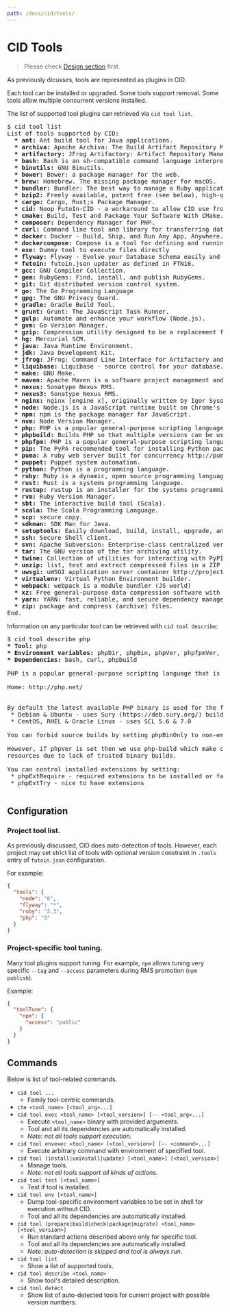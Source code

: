 ```yaml
---
path: /docs/cid/tools/
---
```


# CID Tools

> Please check [Design section](/docs/cid/design/) first.

As previously dicusses, tools are represented as plugins in CID.

Each tool can be installed or upgraded. Some tools support removal.
Some tools allow multiple concurrent versions installed.

The list of supported tool plugins can retrieved via `cid tool list`.

<div class="cli-highlight"><pre>
<span class="cli-cmd">$ cid tool list</span>
List of tools supported by CID:
<span class="cli-info">  <strong>* ant:</strong> Ant build tool for Java applications.
  <strong>* archiva:</strong> Apache Archiva: The Build Artifact Repository Manager.
  <strong>* artifactory:</strong> JFrog Artifactory: Artifact Repository Manager.
  <strong>* bash:</strong> Bash is an sh-compatible command language interpreter.
  <strong>* binutils:</strong> GNU Binutils.
  <strong>* bower:</strong> Bower: a package manager for the web.
  <strong>* brew:</strong> Homebrew. The missing package manager for macOS.
  <strong>* bundler:</strong> Bundler: The best way to manage a Ruby application's gems.
  <strong>* bzip2:</strong> Freely available, patent free (see below), high-quality data compressor.
  <strong>* cargo:</strong> Cargo, Rust;s Package Manager.
  <strong>* cid:</strong> Noop FutoIn-CID - a workaround to allow CID use from virtualenv
  <strong>* cmake:</strong> Build, Test and Package Your Software With CMake.
  <strong>* composer:</strong> Dependency Manager for PHP.
  <strong>* curl:</strong> Command line tool and library for transferring data with URLs.
  <strong>* docker:</strong> Docker - Build, Ship, and Run Any App, Anywhere.
  <strong>* dockercompose:</strong> Compose is a tool for defining and running multi-container Docker applications.
  <strong>* exe:</strong> Dummy tool to execute files directly
  <strong>* flyway:</strong> Flyway - Evolve your Database Schema easily and
  <strong>* futoin:</strong> futoin.json updater as defined in FTN16.
  <strong>* gcc:</strong> GNU Compiler Collection.
  <strong>* gem:</strong> RubyGems: Find, install, and publish RubyGems.
  <strong>* git:</strong> Git distributed version control system.
  <strong>* go:</strong> The Go Programming Language
  <strong>* gpg:</strong> The GNU Privacy Guard.
  <strong>* gradle:</strong> Gradle Build Tool.
  <strong>* grunt:</strong> Grunt: The JavaScript Task Runner.
  <strong>* gulp:</strong> Automate and enhance your workflow (Node.js).
  <strong>* gvm:</strong> Go Version Manager.
  <strong>* gzip:</strong> Compression utility designed to be a replacement for compress.
  <strong>* hg:</strong> Mercurial SCM.
  <strong>* java:</strong> Java Runtime Environment.
  <strong>* jdk:</strong> Java Development Kit.
  <strong>* jfrog:</strong> JFrog: Command Line Interface for Artifactory and Bintray
  <strong>* liquibase:</strong> Liquibase - source control for your database.
  <strong>* make:</strong> GNU Make.
  <strong>* maven:</strong> Apache Maven is a software project management and comprehension tool.
  <strong>* nexus:</strong> Sonatype Nexus RMS.
  <strong>* nexus3:</strong> Sonatype Nexus RMS.
  <strong>* nginx:</strong> nginx [engine x], originally written by Igor Sysoev.
  <strong>* node:</strong> Node.js is a JavaScript runtime built on Chrome's V8 JavaScript engine.
  <strong>* npm:</strong> npm is the package manager for JavaScript.
  <strong>* nvm:</strong> Node Version Manager.
  <strong>* php:</strong> PHP is a popular general-purpose scripting language that is especially suited to web development.
  <strong>* phpbuild:</strong> Builds PHP so that multiple versions can be used side by side.
  <strong>* phpfpm:</strong> PHP is a popular general-purpose scripting language that is especially suited to web development.
  <strong>* pip:</strong> The PyPA recommended tool for installing Python packages.
  <strong>* puma:</strong> A ruby web server built for concurrency http://puma.io
  <strong>* puppet:</strong> Puppet system automation.
  <strong>* python:</strong> Python is a programming language.
  <strong>* ruby:</strong> Ruby is a dynamic, open source programming language.
  <strong>* rust:</strong> Rust is a systems programming language.
  <strong>* rustup:</strong> rustup is an installer for the systems programming language Rust.
  <strong>* rvm:</strong> Ruby Version Manager.
  <strong>* sbt:</strong> The interactive build tool (Scala).
  <strong>* scala:</strong> The Scala Programming Language.
  <strong>* scp:</strong> secure copy.
  <strong>* sdkman:</strong> SDK Man for Java.
  <strong>* setuptools:</strong> Easily download, build, install, upgrade, and uninstall Python packages.
  <strong>* ssh:</strong> Secure Shell client.
  <strong>* svn:</strong> Apache Subversion: Enterprise-class centralized version control for the masses.
  <strong>* tar:</strong> The GNU version of the tar archiving utility.
  <strong>* twine:</strong> Collection of utilities for interacting with PyPI
  <strong>* unzip:</strong> list, test and extract compressed files in a ZIP archive.
  <strong>* uwsgi:</strong> uWSGI application server container http://projects.unbit.it/uwsgi
  <strong>* virtualenv:</strong> Virtual Python Environment builder.
  <strong>* webpack:</strong> webpack is a module bundler (JS world)
  <strong>* xz:</strong> Free general-purpose data compression software with a high compression ratio.
  <strong>* yarn:</strong> YARN: fast, reliable, and secure dependency management.
  <strong>* zip:</strong> package and compress (archive) files.</span>
End.
</pre></div>

Information on any particular tool can be retrieved with `cid tool describe`:

<div class="cli-highlight"><pre>
<span class="cli-cmd">$ cid tool describe php</span>
<span class="cli-info"><strong>* Tool:</strong></span> <span class="cli-warn">php</span>
<span class="cli-info"><strong>* Environment variables:</strong></span> phpDir, phpBin, phpVer, phpfpmVer, phpBinOnly, phpSuryRepo, phpExtRequire, phpExtTry, phpForceBuild, phpSourceVer
<span class="cli-info"><strong>* Dependencies:</strong></span> bash, curl, phpbuild
<span></span>
<span class="cli-info">PHP is a popular general-purpose scripting language that is especially suited to web development.
<span></span>
Home: http://php.net/
<span></span>
<span></span>
By default the latest available PHP binary is used for the following OSes:
&nbsp;* Debian & Ubuntu - uses Sury (https://deb.sury.org/) builds 5.6, 7.0 & 7.1.
&nbsp;* CentOS, RHEL & Oracle Linux - uses SCL 5.6 & 7.0
<span></span>
You can forbid source builds by setting phpBinOnly to non-empty string.
<span></span>
However, if phpVer is set then we use php-build which make consume a lot of time and
resources due to lack of trusted binary builds.
<span></span>
You can control installed extensions by setting:
&nbsp;* phpExtRequire - required extensions to be installed or fail
&nbsp;* phpExtTry - nice to have extensions
</span>
</pre></div>

## Configuration

### Project tool list.

As previously discussed, CID does auto-detection of tools. However, each project
may set strict list of tools with optional version constraint in `.tools` entry
of `futoin.json` configuration.

For example:

```json
{
  "tools": {
    "node": "6",
    "flyway": "*",
    "ruby": "2.3",
    "php": "5"
  }
}
```

### Project-specific tool tuning.

Many tool plugins support tuning. For example, `npm` allows tuning very specific
`--tag` and `--access` parameters during RMS promotion (`npm publish`).

Example:

```json
{
  "toolTune": {
    "npm": {
      "access": "public"
    }
  }
}
```

## Commands

Below is list of tool-related commands.

* `cid tool ...`
    - Family tool-centric commands.
* `cte <tool_name> [<tool_arg>...]`
* `cid tool exec <tool_name> [<tool_version>] [-- <tool_arg>...]`
    - Execute `<tool_name>` binary with provided arguments.
    - Tool and all its dependencies are automatically installed.
    - *Note: not all tools support execution.*
* `cid tool envexec <tool_name> [<tool_version>] [-- <command>...]`
    - Execute arbitrary command with environment of specified tool.
* `cid tool (install|uninstall|update) [<tool_name>] [<tool_version>]`
    - Manage tools.
    - *Note: not all tools support all kinds of actions.*
* `cid tool test [<tool_name>]`
    - Test if tool is installed.
* `cid tool env [<tool_name>]`
    - Dump tool-specific environment variables to be set in shell for execution without CID.
    - Tool and all its dependencies are automatically installed.
* `cid tool (prepare|build|check|package|migrate) <tool_name> [<tool_version>]`
    - Run standard actions described above only for specific tool.
    - Tool and all its dependencies are automatically installed.
    - *Note: auto-detection is skipped and tool is always run.*
* `cid tool list`
    - Show a list of supported tools.
* `cid tool describe <tool_name>`
    - Show tool's detailed description.
* `cid tool detect`
    - Show list of auto-detected tools for current project
      with possible version numbers.
